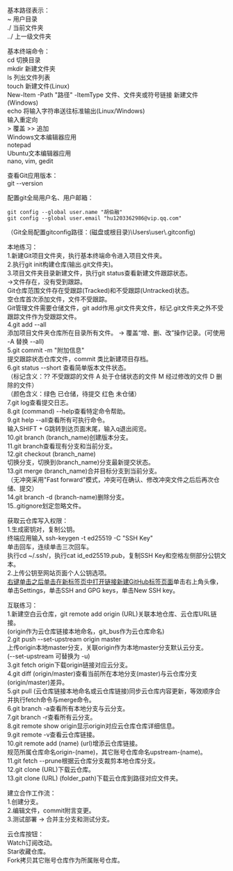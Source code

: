 基本路径表示：  
~ 用户目录  
./ 当前文件夹  
../ 上一级文件夹  
  
  
基本终端命令：  
cd 切换目录  
mkdir 新建文件夹  
ls 列出文件列表  
touch 新建文件(Linux)  
New-Item -Path "路径" -ItemType 文件、文件夹或符号链接 新建文件(Windows)  
echo 将输入字符串送往标准输出(Linux/Windows)  
输入重定向  
\> 覆盖 >> 追加  
Windows文本编辑器应用  
notepad  
Ubuntu文本编辑器应用  
nano, vim, gedit  
  
  
查看Git应用版本：  
git --version  
  
  
配置git全局用户名、用户邮箱：  
``` git
git config --global user.name "胡伯融"  
git config --global user.email "hu1203362986@vip.qq.com"  
```
（Git全局配置gitconfig路径：(磁盘或根目录)\\Users\\user\\.gitconfig)  


本地练习：  
1.新建Git项目文件夹，执行基本终端命令进入项目文件夹。  
2.执行git init构建仓库(输出.git文件夹)。  
3.项目文件夹目录新建文件，执行git status查看新建文件跟踪状态。  
->文件存在，没有受到跟踪。  
Git仓库范围文件存在受跟踪(Tracked)和不受跟踪(Untracked)状态。  
空仓库首次添加文件，文件不受跟踪。  
Git管理文件需要仓储文件，git add作用.git文件夹文件，标记.git文件夹之外不受跟踪文件作为受跟踪文件。  
4.git add --all  
添加项目文件夹仓库所在目录所有文件。 
-> 覆盖“增、删、改”操作记录。(可使用 -A 替换 --all)  
5.git commit -m "附加信息"  
提交跟踪状态仓库文件，commit 类比新建项目存档。  
6.git status --short 查看简单版本文件状态。  
（标记含义：?? 不受跟踪的文件 A 处于仓储状态的文件 M 经过修改的文件 D 删除的文件）  
（颜色含义：绿色 已仓储，待提交 红色 未仓储）  
7.git log查看提交日志。  
8.git (command) --help查看特定命令帮助。  
9.git help --all查看所有可执行命令。  
输入SHIFT + G跳转到达页面末尾，输入q退出阅览。  
10.git branch (branch_name)创建版本分支。  
11.git branch查看现有分支和当前分支。  
12.git checkout (branch_name)  
切换分支，切换到(branch_name)分支最新提交状态。  
13.git merge (branch_name)合并目标分支到当前分支。  
（无冲突采用"Fast forward"模式，冲突可在确认、修改冲突文件之后后再次仓储、提交）  
14.git branch -d (branch-name)删除分支。  
15..gitignore划定忽略文件。  
  
  
获取云仓库写入权限：  
1.生成密钥对，复制公钥。  
终端应用输入 ssh-keygen -t ed25519 -C "SSH Key"  
单击回车，连续单击三次回车。  
执行cd ~/.ssh/，执行cat id_ed25519.pub，复制SSH Key和空格左侧部分公钥文本。  
2.上传公钥至网站页面个人公钥选项。  
[右键单击之后单击在新标签页中打开链接新建GitHub标签页面](https://github.com/)单击右上角头像，单击Settings，单击SSH and GPG keys，单击New SSH key。  
  
  
互联练习：  
1.新建空白云仓库，git remote add origin (URL)关联本地仓库、云仓库URL链接。  
(origin作为云仓库链接本地命名，git_bus作为云仓库命名)  
2.git push --set-upstream origin master  
上传origin本地master分支，关联origin作为本地master分支默认云分支。  
(--set-upstream 可替换为 -u)  
3.git fetch origin下载origin链接对应云分支。  
4.git diff (origin/master)查看当前所在本地分支(master)与云仓库分支(origin/master)差异。  
5.git pull (云仓库链接本地命名或云仓库链接)同步云仓库内容更新，等效顺序合并执行fetch命令与merge命令。  
6.git branch -a查看所有本地分支与云分支。  
7.git branch -r查看所有云分支。  
8.git remote show origin显示origin对应云仓库仓库详细信息。  
9.git remote -v查看云仓库链接。  
10.git remote add (name) (url)增添云仓库链接。  
规范所属仓库命名origin-(name)，其它账号仓库命名upstream-(name)。  
11.git fetch --prune根据云仓库分支裁剪本地仓库分支。  
12.git clone (URL)下载云仓库。  
13.git clone (URL) (folder_path)下载云仓库到路径对应文件夹。  
  
  
建立合作工作流：  
1.创建分支。  
2.编辑文件，commit附言变更。  
3.测试部署 → 合并主分支和测试分支。  
  
  
云仓库按钮：  
Watch订阅改动。  
Star收藏仓库。  
Fork拷贝其它账号仓库作为所属账号仓库。  
